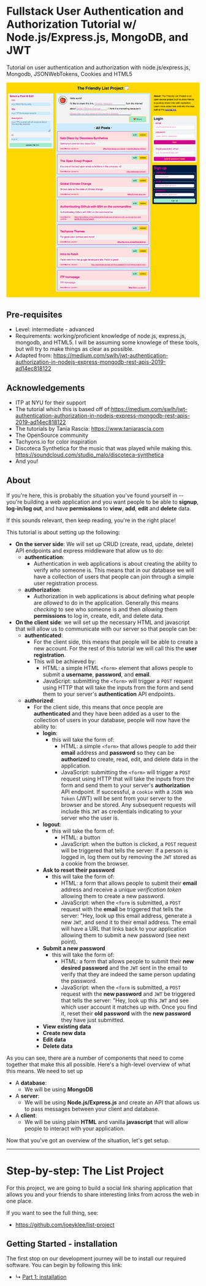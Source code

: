 # Fullstack User Authentication and Authorization Tutorial w/ Node.js/Express.js, MongoDB, and JWT
Tutorial on user authentication and authorization with node.js/express.js, Mongodb, JSONWebTokens, Cookies and HTML5

![Screenshot of final application](assets/13_roadmap-final-product.png)

## Pre-requisites
* Level: intermediate - advanced
* Requirements: working/proficient knowledge of node.js, express.js, mongodb, and HTML5. I will be assuming some knowlege of these tools, but will try to make things as clear as possible.
* Adapted from: https://medium.com/swlh/jwt-authentication-authorization-in-nodejs-express-mongodb-rest-apis-2019-ad14ec818122

## Acknowledgements

* ITP at NYU for their support 
* The tutorial which this is based off of:https://medium.com/swlh/jwt-authentication-authorization-in-nodejs-express-mongodb-rest-apis-2019-ad14ec818122
* The tutorials by Tania Rascia: https://www.taniarascia.com
* The OpenSource community
* Tachyons.io for color inspiration
* Discoteca Synthetica for the music that was played while making this. https://soundcloud.com/studio_malo/discoteca-synthetica
* And you!

## About

If you're here, this is probably the situation you've found yourself in -- you're building a web application and you want people to be able to **signup**, **log-in**/**log out**, and have **permissions** to **view**, **add**, **edit** and **delete** data.

If this sounds relevant, then keep reading, you're in the right place!

This tutorial is about setting up the following:

* **On the server side**: We will set up CRUD (create, read, update, delete) API endpoints and express middleware that allow us to do:
  * **authentication**: 
    * Authentication in web applications is about creating the ability to verify *who* someone is. This means that in our database we will have a collection of users that people can join through a simple user registration process. 
  * **authorization**: 
    * Authorization in web applications is about defining what people are *allowed* to do in the application. Generally this means *checking* to see who someone is and then *allowing* them **permissions** to log in, create, edit, and delete data. 
* **On the client side**: we will set up the necessary HTML and javascript that will allow us to communicate with our server so that people can be:
  * **authenticated**:
    * For the client side, this means that people will be able to create a new account. For the rest of this tutorial we will call this the **user registration**. 
    * This will be achieved by:
      * HTML: a simple HTML `<form>` element that allows people to submit a **username**, **password**, and **email**.
      * JavaScript: submitting the `<form>` will trigger a `POST` request using HTTP that will take the inputs from the form and send them to your server's **authentication** API endpoints.
  * **authorized**:
    * For the client side, this means that once people are **authenticated** and they have been added as a user to the collection of users in your database, people will now have the ability to:
      * **login**:
        * this will take the form of:
          * HTML: a simple `<form>` that allows people to add their **email** address and **password** so they can be **authorized** to create, read, edit, and delete data in the application.
          * JavaScript: submitting the `<form>` will trigger a `POST` request using HTTP that will take the inputs from the form and send them to your server's **authorization** API endpoint. If successful, a `cookie` with a `JSON Web Token` (JWT) will be sent from your server to the browser and be stored. Any subsequent requests will include this `JWT` as credentials indicating to your server who the user is. 
      * **logout**:
        * this will take the form of:
          * HTML: a button
          * JavaScript: when the button is clicked, a `POST` request will be triggered that tells the server: If a person is logged in, log them out by removing the `JWT` stored as a cookie from the browser.
      * **Ask to reset their password**
        * this will take the form of:
          * HTML: a form that allows people to submit their **email** address and receive a unique *verification token* allowing them to create a new password.
          * JavaScript: when the `<form` is submitted, a `POST` request with the **email** be triggered that tells the server: "Hey, look up this email address, generate a new `JWT`, and send it to their email address. The email will have a URL that links back to your application allowing them to submit a new password (see next point).
      * **Submit a new password**
        * this will take the form of:
          * HTML: a form that allows people to submit their **new desired password** and the `JWT` sent in the email to verify that they are indeed the same person updating the password.
          * JavaScript: when the `<form` is submitted, a `POST` request with the **new password** and `JWT` be triggered that tells the server: "Hey, look up this `JWT` and see which user account it matches up with. Once you find it, reset their **old password** with the **new password** they have just submitted. 
      * **View existing data**
      * **Create new data**
      * **Edit data**
      * **Delete data**

As you can see, there are a number of components that need to come together that make this all possible. Here's a high-level overview of what this means. We need to set up

* A **database**:
  * We will be using **MongoDB**
* A **server**:
  * We will be using **Node.js/Express.js** and create an API that allows us to pass messages between your client and database.
* A **client**:
  * We will be using plain **HTML** and vanilla **javascript** that will allow people to interact with your application.

Now that you've got an overview of the situation, let's get setup.

***

# Step-by-step: The List Project

For this project, we are going to build a social link sharing application that allows you and your friends to share interesting links from across the web in one place. 

If you want to see the full thing, see: 
* https://github.com/joeyklee/list-project



## Getting Started - installation

The first stop on our development journey will be to install our required software. You can begin by following this link:
* ↳ [Part 1: installation](tutorial/01_installation.md)



